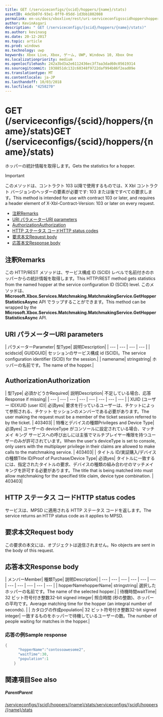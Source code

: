 ```yaml
---
title: GET (/serviceconfigs/{scid}/hoppers/{name}/stats)
assetID: 4de5b07d-93e1-8ff0-05dd-1d3bb1802088
permalink: en-us/docs/xboxlive/rest/uri-serviceconfigsscidhoppershoppernamestatsget.html
author: KevinAsgari
description: " GET (/serviceconfigs/{scid}/hoppers/{name}/stats)"
ms.author: kevinasg
ms.date: 20-12-2017
ms.topic: article
ms.prod: windows
ms.technology: uwp
keywords: Xbox Live, Xbox, ゲーム, UWP, Windows 10, Xbox One
ms.localizationpriority: medium
ms.openlocfilehash: 242a3bd3a2e6112436ec3f7aa3dad60c05619314
ms.sourcegitcommit: 1938851dc132c60348f9722daf994b86f2ead09e
ms.translationtype: MT
ms.contentlocale: ja-JP
ms.lasthandoff: 10/03/2018
ms.locfileid: "4258270"
---
```

# <a name="get-serviceconfigsscidhoppersnamestats"></a><span data-ttu-id="04206-104">GET (/serviceconfigs/{scid}/hoppers/{name}/stats)</span><span class="sxs-lookup"><span data-stu-id="04206-104">GET (/serviceconfigs/{scid}/hoppers/{name}/stats)</span></span>

<span data-ttu-id="04206-105">ホッパーの統計情報を取得します。</span><span class="sxs-lookup"><span data-stu-id="04206-105">Gets the statistics for a hopper.</span></span>

> [!IMPORTANT]
> <span data-ttu-id="04206-106">このメソッドは、コントラクト 103 以降で使用するものでは、X Xbl コントラクト バージョンのヘッダーの要素が必要です: 103 または後ですべての要求します。</span><span class="sxs-lookup"><span data-stu-id="04206-106">This method is intended for use with contract 103 or later, and requires a header element of X-Xbl-Contract-Version: 103 or later on every request.</span></span>

  * [<span data-ttu-id="04206-107">注釈</span><span class="sxs-lookup"><span data-stu-id="04206-107">Remarks</span></span>](#ID4ET)
  * [<span data-ttu-id="04206-108">URI パラメーター</span><span class="sxs-lookup"><span data-stu-id="04206-108">URI parameters</span></span>](#ID4E5)
  * [<span data-ttu-id="04206-109">Authorization</span><span class="sxs-lookup"><span data-stu-id="04206-109">Authorization</span></span>](#ID4EJB)
  * [<span data-ttu-id="04206-110">HTTP ステータス コード</span><span class="sxs-lookup"><span data-stu-id="04206-110">HTTP status codes</span></span>](#ID4E3C)
  * [<span data-ttu-id="04206-111">要求本文</span><span class="sxs-lookup"><span data-stu-id="04206-111">Request body</span></span>](#ID4EFD)
  * [<span data-ttu-id="04206-112">応答本文</span><span class="sxs-lookup"><span data-stu-id="04206-112">Response body</span></span>](#ID4EQD)

<a id="ID4ET"></a>


## <a name="remarks"></a><span data-ttu-id="04206-113">注釈</span><span class="sxs-lookup"><span data-stu-id="04206-113">Remarks</span></span>
<span data-ttu-id="04206-114">この HTTP/REST メソッドは、サービス構成 ID (SCID) レベルで名前付きのホッパーからの統計情報を取得します。</span><span class="sxs-lookup"><span data-stu-id="04206-114">This HTTP/REST method gets statistics from the named hopper at the service configuration ID (SCID) level.</span></span> <span data-ttu-id="04206-115">このメソッドは、 **Microsoft.Xbox.Services.Matchmaking.MatchmakingService.GetHopperStatisticsAsync** API でラップすることができます。</span><span class="sxs-lookup"><span data-stu-id="04206-115">This method can be wrapped by the **Microsoft.Xbox.Services.Matchmaking.MatchmakingService.GetHopperStatisticsAsync** API.</span></span>  
<a id="ID4E5"></a>


## <a name="uri-parameters"></a><span data-ttu-id="04206-116">URI パラメーター</span><span class="sxs-lookup"><span data-stu-id="04206-116">URI parameters</span></span>

| <span data-ttu-id="04206-117">パラメーター</span><span class="sxs-lookup"><span data-stu-id="04206-117">Parameter</span></span>| <span data-ttu-id="04206-118">型</span><span class="sxs-lookup"><span data-stu-id="04206-118">Type</span></span>| <span data-ttu-id="04206-119">説明</span><span class="sxs-lookup"><span data-stu-id="04206-119">Description</span></span>|
| --- | --- | --- | --- |
| <span data-ttu-id="04206-120">scid</span><span class="sxs-lookup"><span data-stu-id="04206-120">scid</span></span>| <span data-ttu-id="04206-121">GUID</span><span class="sxs-lookup"><span data-stu-id="04206-121">GUID</span></span>| <span data-ttu-id="04206-122">セッションのサービス構成 id (SCID)。</span><span class="sxs-lookup"><span data-stu-id="04206-122">The service configuration identifier (SCID) for the session.</span></span>|
| <span data-ttu-id="04206-123">name</span><span class="sxs-lookup"><span data-stu-id="04206-123">name</span></span>| <span data-ttu-id="04206-124">string</span><span class="sxs-lookup"><span data-stu-id="04206-124">string</span></span>| <span data-ttu-id="04206-125">ホッパーの名前です。</span><span class="sxs-lookup"><span data-stu-id="04206-125">The name of the hopper.</span></span>|

<a id="ID4EJB"></a>


## <a name="authorization"></a><span data-ttu-id="04206-126">Authorization</span><span class="sxs-lookup"><span data-stu-id="04206-126">Authorization</span></span>

| <span data-ttu-id="04206-127">型</span><span class="sxs-lookup"><span data-stu-id="04206-127">Type</span></span>| <span data-ttu-id="04206-128">必須かどうか</span><span class="sxs-lookup"><span data-stu-id="04206-128">Required</span></span>| <span data-ttu-id="04206-129">説明</span><span class="sxs-lookup"><span data-stu-id="04206-129">Description</span></span>| <span data-ttu-id="04206-130">不足している場合、応答</span><span class="sxs-lookup"><span data-stu-id="04206-130">Response if missing</span></span>|
| --- | --- | --- | --- | --- | --- | --- | --- |
| <span data-ttu-id="04206-131">XUID (ユーザー ID)</span><span class="sxs-lookup"><span data-stu-id="04206-131">XUID (user ID)</span></span>| <span data-ttu-id="04206-132">必須</span><span class="sxs-lookup"><span data-stu-id="04206-132">yes</span></span>| <span data-ttu-id="04206-133">要求を行っているユーザーは、チケットによって参照される、チケット セッションのメンバーである必要があります。</span><span class="sxs-lookup"><span data-stu-id="04206-133">The user making the request must be a member of the ticket session referred to by the ticket.</span></span> | <span data-ttu-id="04206-134">403</span><span class="sxs-lookup"><span data-stu-id="04206-134">403</span></span>|
| <span data-ttu-id="04206-135">特権とデバイスの種類</span><span class="sxs-lookup"><span data-stu-id="04206-135">Privileges and Device Type</span></span>| <span data-ttu-id="04206-136">必須</span><span class="sxs-lookup"><span data-stu-id="04206-136">yes</span></span>| <span data-ttu-id="04206-137">ユーザーの deviceType がコンソールに設定されている場合、マッチメイ キング サービスへの呼び出しには主張でマルチプレイヤー権限を持つユーザーのみが許可されています。</span><span class="sxs-lookup"><span data-stu-id="04206-137">When the user's deviceType is set to console, only users with the multiplayer privilege in their claims are allowed to make calls to the matchmaking service.</span></span> | <span data-ttu-id="04206-138">403</span><span class="sxs-lookup"><span data-stu-id="04206-138">403</span></span>|
| <span data-ttu-id="04206-139">タイトル ID/実証購入/デバイスの種類</span><span class="sxs-lookup"><span data-stu-id="04206-139">Title ID/Proof of Purchase/Device Type</span></span>| <span data-ttu-id="04206-140">必須</span><span class="sxs-lookup"><span data-stu-id="04206-140">yes</span></span>| <span data-ttu-id="04206-141">タイトルに一致するには、指定されたタイトルの要求、デバイスの種類の組み合わせのマッチメイ キングを許可する必要があります。</span><span class="sxs-lookup"><span data-stu-id="04206-141">The title that is being matched into must allow matchmaking for the specified title claim, device type combination.</span></span> | <span data-ttu-id="04206-142">403</span><span class="sxs-lookup"><span data-stu-id="04206-142">403</span></span>|

<a id="ID4E3C"></a>


## <a name="http-status-codes"></a><span data-ttu-id="04206-143">HTTP ステータス コード</span><span class="sxs-lookup"><span data-stu-id="04206-143">HTTP status codes</span></span>
<span data-ttu-id="04206-144">サービスは、MPSD に適用される HTTP ステータス コードを返します。</span><span class="sxs-lookup"><span data-stu-id="04206-144">The service returns an HTTP status code as it applies to MPSD.</span></span>  
<a id="ID4EFD"></a>


## <a name="request-body"></a><span data-ttu-id="04206-145">要求本文</span><span class="sxs-lookup"><span data-stu-id="04206-145">Request body</span></span>

<span data-ttu-id="04206-146">この要求の本文には、オブジェクトは送信されません。</span><span class="sxs-lookup"><span data-stu-id="04206-146">No objects are sent in the body of this request.</span></span>

<a id="ID4EQD"></a>


## <a name="response-body"></a><span data-ttu-id="04206-147">応答本文</span><span class="sxs-lookup"><span data-stu-id="04206-147">Response body</span></span>

| <span data-ttu-id="04206-148">メンバー</span><span class="sxs-lookup"><span data-stu-id="04206-148">Member</span></span>| <span data-ttu-id="04206-149">種類</span><span class="sxs-lookup"><span data-stu-id="04206-149">Type</span></span>| <span data-ttu-id="04206-150">説明</span><span class="sxs-lookup"><span data-stu-id="04206-150">Description</span></span>|
| --- | --- | --- | --- | --- | --- | --- | --- | --- | --- | --- |
| <span data-ttu-id="04206-151">hopperName</span><span class="sxs-lookup"><span data-stu-id="04206-151">hopperName</span></span>| <span data-ttu-id="04206-152">string</span><span class="sxs-lookup"><span data-stu-id="04206-152">string</span></span>| <span data-ttu-id="04206-153">選択したホッパーの名前です。</span><span class="sxs-lookup"><span data-stu-id="04206-153">The name of the selected hopper.</span></span>|
| <span data-ttu-id="04206-154">待機時間</span><span class="sxs-lookup"><span data-stu-id="04206-154">waitTime</span></span>| <span data-ttu-id="04206-155">32 ビット符号付き整数</span><span class="sxs-lookup"><span data-stu-id="04206-155">32-bit signed integer</span></span>| <span data-ttu-id="04206-156">照合時間 (秒の整数)、ホッパーの平均です。</span><span class="sxs-lookup"><span data-stu-id="04206-156">Average matching time for the hopper (an integral number of seconds).</span></span> |
| <span data-ttu-id="04206-157">カタログの作成</span><span class="sxs-lookup"><span data-stu-id="04206-157">population</span></span>| <span data-ttu-id="04206-158">32 ビット符号付き整数</span><span class="sxs-lookup"><span data-stu-id="04206-158">32-bit signed integer</span></span>| <span data-ttu-id="04206-159">一致するものをホッパーで待機しているユーザーの数。</span><span class="sxs-lookup"><span data-stu-id="04206-159">The number of people waiting for matches in the hopper.</span></span>|

<a id="ID4E1D"></a>


### <a name="sample-response"></a><span data-ttu-id="04206-160">応答の例</span><span class="sxs-lookup"><span data-stu-id="04206-160">Sample response</span></span>


```cpp
{
      "hopperName":"contosoawesome2",
      "waitTime":30,
      "population":1
    }


```


<a id="ID4EJE"></a>


## <a name="see-also"></a><span data-ttu-id="04206-161">関連項目</span><span class="sxs-lookup"><span data-stu-id="04206-161">See also</span></span>

<a id="ID4ELE"></a>


##### <a name="parent"></a><span data-ttu-id="04206-162">Parent</span><span class="sxs-lookup"><span data-stu-id="04206-162">Parent</span></span>  

[<span data-ttu-id="04206-163">/serviceconfigs/{scid}/hoppers/{name}/stats</span><span class="sxs-lookup"><span data-stu-id="04206-163">/serviceconfigs/{scid}/hoppers/{name}/stats</span></span>](uri-serviceconfigsscidhoppershoppernamestats.md)
